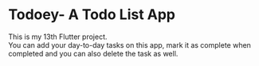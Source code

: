 # Todoey- A Todo List App 

This is my 13th Flutter project.
<br> You can add your day-to-day tasks on this app, mark it as complete when completed and you can also delete the task as well.
